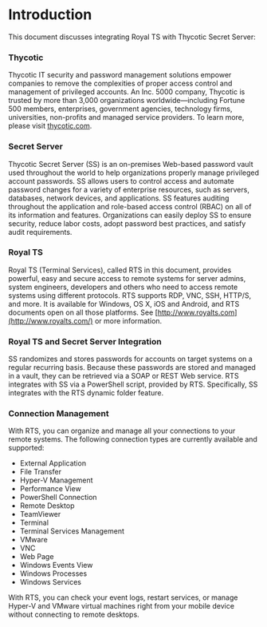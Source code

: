 [title]: # (Royal TS)
[tags]: # (introduction)
[priority]: # (1)
# Introduction

This document discusses integrating Royal TS with Thycotic Secret Server:

### Thycotic 

Thycotic IT security and password management solutions empower companies to remove the complexities of proper access control and management of privileged accounts. An Inc. 5000 company, Thycotic is trusted by more than 3,000 organizations worldwide—including Fortune 500 members, enterprises, government agencies, technology firms, universities, non-profits and managed service providers. To learn more, please visit [thycotic.com](http://www.thycotic.com/).

### Secret Server

Thycotic Secret Server (SS) is an on-premises Web-based password vault used throughout the world to help organizations properly manage privileged account passwords. SS allows users to control access and automate password changes for a variety of enterprise resources, such as servers, databases, network devices, and applications. SS features auditing throughout the application and role-based access control (RBAC) on all of its information and features. Organizations can easily deploy SS to ensure security, reduce labor costs, adopt password best practices, and satisfy audit requirements.

### Royal TS

Royal TS (Terminal Services), called RTS in this document, provides powerful, easy and secure access to remote systems for server admins, system engineers, developers and others who need to access remote systems using different protocols. RTS supports RDP, VNC, SSH, HTTP/S, and more. It is available for Windows, OS X, iOS and Android, and RTS documents open on all those platforms. See [http://www.royalts.com](http://www.royalts.com/) or more information.

### Royal TS and Secret Server Integration

SS randomizes and stores passwords for accounts on target systems on a regular recurring basis. Because these passwords are stored and managed in a vault, they can be retrieved via a SOAP or REST Web service. RTS integrates with SS via a PowerShell script, provided by RTS. Specifically, SS integrates with the RTS dynamic folder feature.

### Connection Management

With RTS, you can organize and manage all your connections to your remote systems. The following connection types are currently available and supported:

- External Application
- File Transfer
- Hyper-V Management
- Performance View
- PowerShell Connection
- Remote Desktop
- TeamViewer
- Terminal
- Terminal Services Management
- VMware
- VNC
- Web Page
- Windows Events View
- Windows Processes
- Windows Services

With RTS, you can check your event logs, restart services, or manage Hyper-V and VMware virtual machines right from your mobile device without connecting to remote desktops.